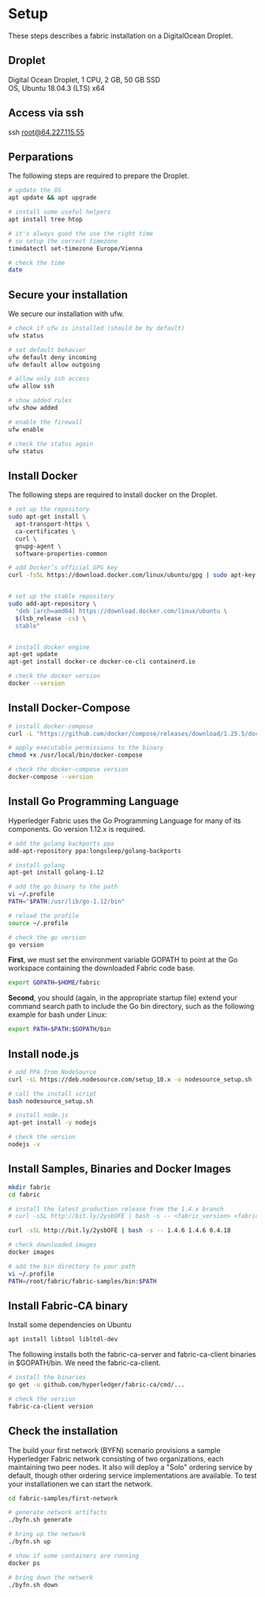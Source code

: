 # Setup
These steps describes a fabric installation on a DigitalOcean Droplet.

## Droplet 
Digital Ocean Droplet, 1 CPU, 2 GB, 50 GB SSD  
OS, Ubuntu 18.04.3 (LTS) x64

## Access via ssh
ssh root@64.227.115.55

## Perparations
The following steps are required to prepare the Droplet.
```bash
# update the OS
apt update && apt upgrade

# install some useful helpers
apt install tree htop

# it's always good the use the right time
# so setup the correct timezone
timedatectl set-timezone Europe/Vienna

# check the time
date
```

## Secure your installation
We secure our installation with ufw.
```bash
# check if ufw is installed (should be by default)
ufw status

# set default behavier
ufw default deny incoming
ufw default allow outgoing

# allow only ssh access
ufw allow ssh

# show added rules
ufw show added

# enable the firewall
ufw enable

# check the status again 
ufw status
```


## Install Docker
The following steps are required to install docker on the Droplet.

```bash
# set up the repository
sudo apt-get install \
  apt-transport-https \
  ca-certificates \
  curl \
  gnupg-agent \
  software-properties-common

# add Docker’s official GPG key
curl -fsSL https://download.docker.com/linux/ubuntu/gpg | sudo apt-key add -


# set up the stable repository
sudo add-apt-repository \
  "deb [arch=amd64] https://download.docker.com/linux/ubuntu \
  $(lsb_release -cs) \
  stable"


# install docker engine
apt-get update
apt-get install docker-ce docker-ce-cli containerd.io

# check the docker version
docker --version
```

## Install Docker-Compose

```bash
# install docker-compose
curl -L "https://github.com/docker/compose/releases/download/1.25.5/docker-compose-$(uname -s)-$(uname -m)" -o /usr/local/bin/docker-compose

# apply executable permissions to the binary
chmod +x /usr/local/bin/docker-compose

# check the docker-compose version
docker-compose --version
```

## Install Go Programming Language
Hyperledger Fabric uses the Go Programming Language for many of its components. Go version 1.12.x is required.

```bash 
# add the golang backports ppa
add-apt-repository ppa:longsleep/golang-backports

# install golang 
apt-get install golang-1.12

# add the go binary to the path
vi ~/.profile
PATH="$PATH:/usr/lib/go-1.12/bin"

# reload the profile
source ~/.profile

# check the go version
go version
```

**First**, we must set the environment variable GOPATH to point at the Go workspace containing the downloaded Fabric code base.

```bash
export GOPATH=$HOME/fabric
```

**Second**, you should (again, in the appropriate startup file) extend your command search path to include the Go bin directory, such as the following example for bash under Linux:

```bash
export PATH=$PATH:$GOPATH/bin
```

## Install node.js

```bash
# add PPA from NodeSource
curl -sL https://deb.nodesource.com/setup_10.x -o nodesource_setup.sh

# call the install script
bash nodesource_setup.sh

# install node.js
apt-get install -y nodejs

# check the version
nodejs -v
```

## Install Samples, Binaries and Docker Images

```bash
mkdir fabric
cd fabric

# install the latest production release from the 1.4.x branch
# curl -sSL http://bit.ly/2ysbOFE | bash -s -- <fabric_version> <fabric-ca_version> <thirdparty_version>

curl -sSL http://bit.ly/2ysbOFE | bash -s -- 1.4.6 1.4.6 0.4.18

# check downloaded images
docker images

# add the bin directory to your path
vi ~/.profile
PATH=/root/fabric/fabric-samples/bin:$PATH
```

## Install Fabric-CA binary

Install some dependencies on Ubuntu
``` bash
apt install libtool libltdl-dev
```
The following installs both the fabric-ca-server and fabric-ca-client binaries in $GOPATH/bin. We need the fabric-ca-client.

```bash
# install the binaries
go get -u github.com/hyperledger/fabric-ca/cmd/...

# check the version
fabric-ca-client version
```

## Check the installation
The build your first network (BYFN) scenario provisions a sample Hyperledger Fabric network consisting of two organizations, each maintaining two peer nodes. It also will deploy a "Solo" ordering service by default, though other ordering service implementations are available. To test your installationen we can start the network.

```bash
cd fabric-samples/first-network

# generate network artifacts
./byfn.sh generate

# bring up the network
./byfn.sh up

# show if some containers are running
docker ps

# bring down the network
./byfn.sh down
```